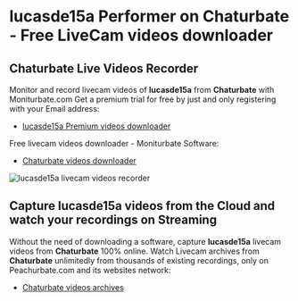# lucasde15a Performer on Chaturbate - Free LiveCam videos downloader

## Chaturbate Live Videos Recorder

Monitor and record livecam videos of **lucasde15a** from **Chaturbate** with Moniturbate.com
Get a premium trial for free by just and only registering with your Email address:
* [lucasde15a Premium videos downloader](https://moniturbate.com/request-demo-licence-key.html)

Free livecam videos downloader - Moniturbate Software:
* [Chaturbate videos downloader](https://moniturbate.com/moniturbate-download-software.html)

![lucasde15a livecam videos recorder](https://peachurnet.com/templates/moniturbate-software.png)


## Capture lucasde15a videos from the Cloud and watch your recordings on Streaming

Without the need of downloading a software, capture **lucasde15a** livecam videos from **Chaturbate** 100% online.
Watch Livecam archives from **Chaturbate** unlimitedly from thousands of existing recordings, only on Peachurbate.com and its websites network:
* [Chaturbate videos archives](https://peachurnet.com/)